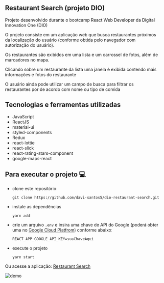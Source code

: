 ## Restaurant Search (projeto DIO)

Projeto desenvolvido durante o bootcamp React Web Developer da Digital Innovation One (DIO)

O projeto consiste em um aplicação web que busca restaurantes próximos da localização do usuário (conforme obtida pelo navegador com autorização do usuário). 

Os restaurantes são exibidos em uma lista e um carrossel de fotos, além de marcadores no mapa.

Clicando sobre um restaurante da lista uma janela é exibida contendo mais informações e fotos do restaurante

O usuário ainda pode utilizar um campo de busca para filtrar os restaurantes por de acordo com nome ou tipo de comida

## Tecnologias e ferramentas utilizadas

- JavaScript
- ReactJS
- material-ui
- styled-components
- Redux
- react-lottie
- react-slick
- react-rating-stars-component
- google-maps-react



## Para executar o projeto :computer:

- clone este repositório 

  ```
  git clone https://github.com/davi-santos5/dio-restaurant-search.git
  ```

- instale as dependências

  ````
  yarn add
  ````

- crie um arquivo `.env` e insira uma chave de API do Google (poderá obter uma no [Google Cloud Platfrom](https://console.cloud.google.com/)) conforme abaixo:

  ```
  REACT_APP_GOOGLE_API_KEY=suaChaveAqui
  ```
  
- execute o projeto

  ```
  yarn start
  ```



Ou acesse a aplicação: [Restaurant Search](https://restaurant-search-dio.netlify.app/)

![demo](./src/assets/demo.gif)

